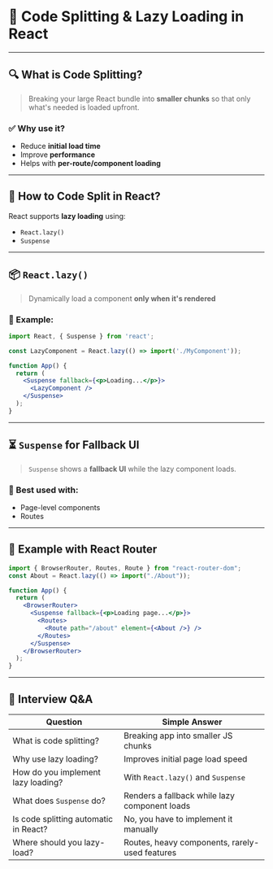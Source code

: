 # 🧩 Code Splitting & Lazy Loading in React

---

## 🔍 What is Code Splitting?

> Breaking your large React bundle into **smaller chunks** so that only what's needed is loaded upfront.

### ✅ Why use it?

- Reduce **initial load time**  
- Improve **performance**  
- Helps with **per-route/component loading**

---

## 🚀 How to Code Split in React?

React supports **lazy loading** using:

- `React.lazy()`  
- `Suspense`

---

## 📦 `React.lazy()`

> Dynamically load a component **only when it's rendered**

### 🔧 Example:

```jsx
import React, { Suspense } from 'react';

const LazyComponent = React.lazy(() => import('./MyComponent'));

function App() {
  return (
    <Suspense fallback={<p>Loading...</p>}>
      <LazyComponent />
    </Suspense>
  );
}
```

---

## ⏳ `Suspense` for Fallback UI

> `Suspense` shows a **fallback UI** while the lazy component loads.

### 📌 Best used with:

- Page-level components  
- Routes

---

## 📁 Example with React Router

```jsx
import { BrowserRouter, Routes, Route } from "react-router-dom";
const About = React.lazy(() => import("./About"));

function App() {
  return (
    <BrowserRouter>
      <Suspense fallback={<p>Loading page...</p>}>
        <Routes>
          <Route path="/about" element={<About />} />
        </Routes>
      </Suspense>
    </BrowserRouter>
  );
}
```

---

## 🧪 Interview Q&A

| Question | Simple Answer |
|----------|---------------|
| What is code splitting? | Breaking app into smaller JS chunks |
| Why use lazy loading? | Improves initial page load speed |
| How do you implement lazy loading? | With `React.lazy()` and `Suspense` |
| What does `Suspense` do? | Renders a fallback while lazy component loads |
| Is code splitting automatic in React? | No, you have to implement it manually |
| Where should you lazy-load? | Routes, heavy components, rarely-used features |
